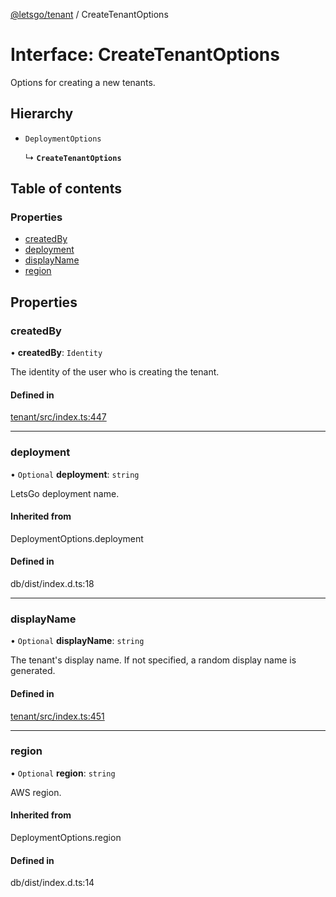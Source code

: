 [@letsgo/tenant](../README.md) / CreateTenantOptions

# Interface: CreateTenantOptions

Options for creating a new tenants.

## Hierarchy

- `DeploymentOptions`

  ↳ **`CreateTenantOptions`**

## Table of contents

### Properties

- [createdBy](CreateTenantOptions.md#createdby)
- [deployment](CreateTenantOptions.md#deployment)
- [displayName](CreateTenantOptions.md#displayname)
- [region](CreateTenantOptions.md#region)

## Properties

### createdBy

• **createdBy**: `Identity`

The identity of the user who is creating the tenant.

#### Defined in

[tenant/src/index.ts:447](https://github.com/47chapters/letsgo/blob/11c7e19/packages/tenant/src/index.ts#L447)

___

### deployment

• `Optional` **deployment**: `string`

LetsGo deployment name.

#### Inherited from

DeploymentOptions.deployment

#### Defined in

db/dist/index.d.ts:18

___

### displayName

• `Optional` **displayName**: `string`

The tenant's display name. If not specified, a random display name is generated.

#### Defined in

[tenant/src/index.ts:451](https://github.com/47chapters/letsgo/blob/11c7e19/packages/tenant/src/index.ts#L451)

___

### region

• `Optional` **region**: `string`

AWS region.

#### Inherited from

DeploymentOptions.region

#### Defined in

db/dist/index.d.ts:14
